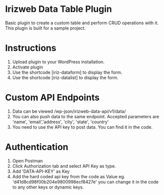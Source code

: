 # Irizweb Data Table Plugin
Basic plugin to create a custom table and perform CRUD operations with it. This plugin is built for a sample project. 
# Instructions
1. Upload plugin to your WordPress installation.
2. Activate plugin
3. Use the shortcode [iriz-dataform] to display the form.
4. Use the shortcode [iriz-datalist] to display the form.
# Custom API Endpoints
1. Data can be viewed /wp-json/irizweb-data-api/v1/data/
2. You can also push data to the same endpoint. Accepted parameters are 'name', 'email','address', 'city', 'state', 'country'
3. You need to use the API key to post data. You can find it in the code.

# Authentication
1. Open Postman
2. Click Authorization tab and select API Key as type.
3. Add 'DATA-API-KEY' as Key
4. Add the hard coded api key from the code as Value eg. 'd41d8cd98f00b204e9800998ecf8427e' you can change it in the code to any other keys or dynamic keys.

